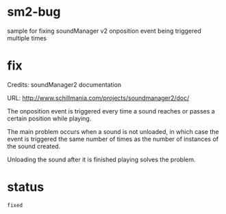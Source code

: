 sm2-bug
========

sample for fixing soundManager v2 onposition event being triggered multiple times

fix
========

Credits: soundManager2 documentation

URL: http://www.schillmania.com/projects/soundmanager2/doc/

The onposition event is triggered every time a sound reaches or passes a certain position while playing.

The main problem occurs when a sound is not unloaded, in which case the event is triggered the same number of times as the number of instances of the sound created.

Unloading the sound after it is finished playing solves the problem.

status
========

    fixed

